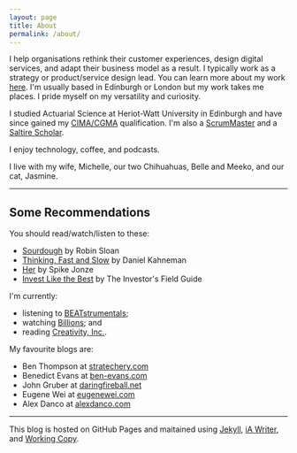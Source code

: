 ```yaml
---
layout: page
title: About
permalink: /about/
---
```


I help organisations rethink their customer experiences, design digital services, and adapt their business model as a result. I typically work as a strategy or product/service design lead. You can learn more about my work [here](/work.md/). I'm usually based in Edinburgh or London but my work takes me places. I pride myself on my versatility and curiosity.

I studied Actuarial Science at Heriot-Watt University in Edinburgh and have since gained my [CIMA/CGMA](https://www.cimaglobal.com/Members/Your-Membership-Information/The-CGMA-Designation/) qualification. I'm also a [ScrumMaster](https://www.scrumalliance.org/community/profile/mconnochie) and a [Saltire Scholar](https://www.hw.ac.uk/about/news/archive/2013/saltire-society-12709.htm).

I enjoy technology, coffee, and podcasts.

I live with my wife, Michelle, our two Chihuahuas, Belle and Meeko, and our cat, Jasmine.

---

## Some Recommendations

You should read/watch/listen to these:
* [Sourdough](https://www.robinsloan.com/books/sourdough/) by Robin Sloan
* [Thinking, Fast and Slow](https://scholar.princeton.edu/kahneman/publications-0) by Daniel Kahneman
* [Her](https://letterboxd.com/film/her/) by Spike Jonze
* [Invest Like the Best](http://investorfieldguide.com/podcast/) by The Investor's Field Guide

I'm currently:
* listening to [BEATstrumentals](https://music.apple.com/gb/playlist/beatstrumentals/pl.f54198ad42404535be13eabf3835fb22);
* watching [Billions](https://www.imdb.com/title/tt4270492/); and
* reading [Creativity, Inc.](https://www.creativityincbook.com/).

My favourite blogs are:
* Ben Thompson at [stratechery.com](https://stratechery.com)
* Benedict Evans at [ben-evans.com](https://www.ben-evans.com)
* John Gruber at [daringfireball.net](https://daringfireball.net)
* Eugene Wei at [eugenewei.com](http://www.eugenewei.com)
* Alex Danco at [alexdanco.com](https://alexdanco.com/)

---

This blog is hosted on GitHub Pages and maitained using [Jekyll](https://jekyllrb.com), [iA Writer](https://ia.net/writer), and [Working Copy](https://workingcopyapp.com).